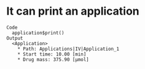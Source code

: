 # It can print an application

    Code
      application$print()
    Output
      <Application>
        * Path: Applications|IV|Application_1
        * Start time: 10.00 [min]
        * Drug mass: 375.90 [µmol]


